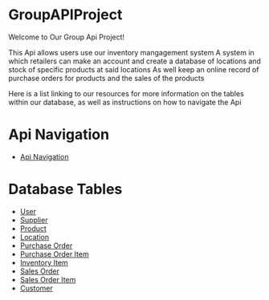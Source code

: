 # GroupAPIProject

Welcome to Our Group Api Project!

This Api allows users use our inventory mangagement system
A system in which retailers can make an account and create a database of locations and stock of specific products at said locations
As well keep an online record of purchase orders for products and the sales of the products

Here is a list linking to our resources for more information on the tables within our database, as well as instructions on how to navigate the Api
# Api Navigation
- [Api Navigation](./ApiNavigation.md)
# Database Tables
- [User](./DatabaseTables/User.md)
- [Supplier](./DatabaseTables/Supplier.md)
- [Product](./DatabaseTables/Product.md)
- [Location](./DatabaseTables/Location.md)
- [Purchase Order](./DatabaseTables/PurchaseOrder.md)
- [Purchase Order Item](./DatabaseTables/PurchaseOrderItem.md)
- [Inventory Item](./DatabaseTables/InventoryItem.md)
- [Sales Order](./DatabaseTables/SalesOrder.md)
- [Sales Order Item](./DatabaseTables/SalesOrderItem.md)
- [Customer](./DatabaseTables/Customer.md)